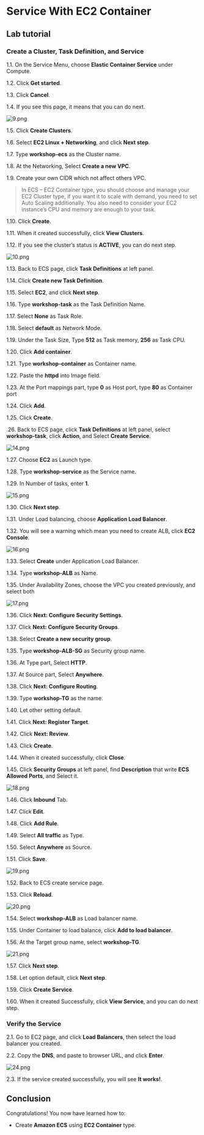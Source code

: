 Service With EC2 Container
================================================================
## Lab tutorial
### Create a Cluster, Task Definition, and Service

1.1. 	On the Service Menu, choose **Elastic Container Service** under Compute.

1.2. 	Click **Get started**.

1.3. 	Click **Cancel**.

1.4. 	If you see this page, it means that you can do next.

![9.png](/ECS-100-Service_with_EC2_Container/images/9.png)

1.5. 	Click **Create Clusters**.

1.6. 	Select **EC2 Linux + Networking**, and click **Next step**.

1.7. 	Type **workshop-ecs** as the Cluster name.

1.8. 	At the Networking, Select **Create a new VPC**.

1.9. 	Create your own CIDR which not affect others VPC.

> In ECS – EC2 Container type, you should choose and manage your EC2 Cluster type, if you want it to scale with demand, you need to set Auto Scaling additionally. You also need to consider your EC2 instance’s CPU and memory are enough to your task.

1.10. 	Click **Create**.

1.11. 	When it created successfully, click **View Clusters**.

1.12. 	If you see the cluster’s status is **ACTIVE**, you can do next step.

![10.png](/ECS-100-Service_with_EC2_Container/images/10.png)

1.13. 	Back to ECS page, click **Task Definitions** at left panel.

1.14. 	Click **Create new Task Definition**.

1.15. 	Select **EC2**, and click **Next step**.

1.16. 	Type **workshop-task** as the Task Definition Name.

1.17. 	Select **None** as Task Role.

1.18. 	Select **default** as Network Mode.

1.19. 	Under the Task Size, Type **512** as Task memory, **256** as Task CPU.

1.20. 	Click **Add container**.

1.21. 	Type **workshop-container** as Container name.

1.22.   Paste the **httpd** into Image field.

1.23.   At the Port mappings part, type **0** as Host port, type **80** as Container port

1.24. Click **Add**.

1.25. Click **Create**.

.26.	Back to ECS page, click **Task Definitions** at left panel, select **workshop-task**, click **Action**, and Select **Create Service**.

![14.png](/ECS-100-Service_with_EC2_Container/images/14.png)

1.27. 	Choose **EC2** as Launch type.

1.28. 	Type **workshop-service** as the Service name.

1.29. 	In Number of tasks, enter **1**.

![15.png](/ECS-100-Service_with_EC2_Container/images/15.png)

1.30. 	Click **Next step**.

1.31. 	Under Load balancing, choose **Application Load Balancer**.

1.32. 	You will see a warning which mean you need to create ALB, click **EC2 Console**.

![16.png](/ECS-100-Service_with_EC2_Container/images/16.png)

1.33. 	Select **Create** under Application Load Balancer.

1.34. 	Type **workshop-ALB** as Name.

1.35. 	Under Availability Zones, choose the VPC you created previously, and select both

![17.png](/ECS-100-Service_with_EC2_Container/images/17.png)

1.36. 	Click **Next: Configure Security Settings**.

1.37. 	Click **Next: Configure Security Groups**.

1.38. 	Select **Create a new security group**.

1.35. 	Type **workshop-ALB-SG** as Security group name.

1.36. 	At Type part, Select **HTTP**.

1.37. 	At Source part, Select **Anywhere**.

1.38. 	Click **Next: Configure Routing**.

1.39. 	Type **workshop-TG** as the name.

1.40. 	Let other setting default.

1.41. 	Click **Next: Register Target**.

1.42. 	Click **Next: Review**.

1.43. 	Click **Create**.

1.44. 	When it created successfully, click **Close**.

1.45. 	Click **Security Groups** at left panel, find **Description** that write **ECS Allowed Ports**, and Select it.

![18.png](/ECS-100-Service_with_EC2_Container/images/18.png)

1.46. 	Click **Inbound** Tab.

1.47. 	Click **Edit**.

1.48. 	Click **Add Rule**.

1.49. 	Select **All traffic** as Type.

1.50. 	Select **Anywhere** as Source.

1.51. 	Click **Save**.

![19.png](/ECS-100-Service_with_EC2_Container/images/19.png)

1.52. 	Back to ECS create service page.

1.53. 	Click **Reload**.

![20.png](/ECS-100-Service_with_EC2_Container/images/20.png)

1.54. 	Select **workshop-ALB** as Load balancer name.

1.55. 	Under Container to load balance, click **Add to load balancer**.

1.56. 	At the Target group name, select **workshop-TG**.

![21.png](/ECS-100-Service_with_EC2_Container/images/21.png)

1.57. 	Click **Next step**.

1.58. 	Let option default, click **Next step**.

1.59. 	Click **Create Service**.

1.60. 	When it created Successfully, click **View Service**, and you can do next step.

### Verify the Service

2.1. Go to EC2 page, and click **Load Balancers**, then select the load balancer you created.

2.2. Copy the **DNS**, and paste to browser URL, and click **Enter**.

![24.png](/ECS-100-Service_with_EC2_Container/images/24.png)

2.3. If the service created successfully, you will see **It works!**.


## Conclusion

Congratulations! You now have learned how to:

* Create **Amazon ECS** using **EC2 Container** type.





